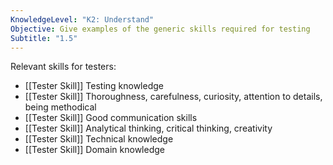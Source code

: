 ```yaml
---
KnowledgeLevel: "K2: Understand"
Objective: Give examples of the generic skills required for testing
Subtitle: "1.5"
---
```

Relevant skills for testers:
- [[Tester Skill]] Testing knowledge
- [[Tester Skill]] Thoroughness, carefulness, curiosity, attention to details, being methodical
- [[Tester Skill]] Good communication skills
- [[Tester Skill]] Analytical thinking, critical thinking, creativity
- [[Tester Skill]] Technical knowledge
- [[Tester Skill]] Domain knowledge